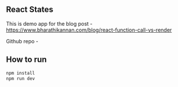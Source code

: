 ## React States

This is demo app for the blog post -
https://www.bharathikannan.com/blog/react-function-call-vs-render

Github repo -

## How to run

```bash
npm install
npm run dev
```

